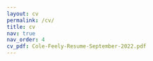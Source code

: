 ```yaml
---
layout: cv
permalink: /cv/
title: cv
nav: true
nav_order: 4
cv_pdf: Cole-Feely-Resume-September-2022.pdf
---
```

